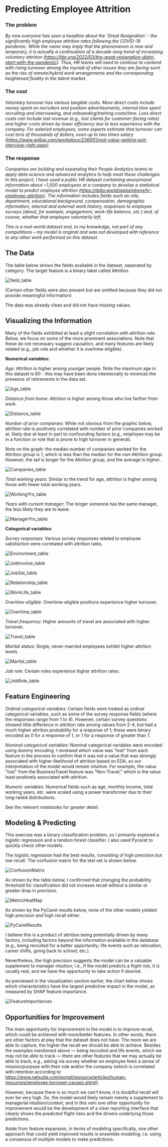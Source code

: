 # Predicting Employee Attrition

### The problem

*By now everyone has seen a headline about the 'Great Resignation' - the significantly high employee attrition rates following the COVID-19 pandemic.  While the name may imply that the phenomenon is new and temporary, it is actually a continuation of a decade-long trend of increasing voluntary attrition (https://hbr.org/2022/03/the-great-resignation-didnt-start-with-the-pandemic).  Thus, HR teams will need to continue to contend with rising turnover among the myriad of other issues they are facing such as the rise of remote/hybrid work arrangements and the corresponding heightened fluidity in the talent market.*

### The cost

*Voluntary turnover has various tangible costs. More direct costs include money spent on recruiters and position advertisements, internal time spent recruiting and interviewing, and onboarding/training costs/time. Less direct costs can include lost revenue (e.g., lost clients for customer-facing roles) and higher costs driven by lower efficiency due to less experience with the company. For salaried employees, some experts estimate that turnover can cost tens of thousands of dollars, even up to two times salary (https://www.gallup.com/workplace/236051/real-value-getting-exit-interview-right.aspx).*

### The response

*Companies are building and expanding their People Analytics teams to apply data science and advanced analytics to help meet these challenges.  In this project, I have used a public HR dataset containing anonymized information about ~1,500 employees at a company to develop a statistical model to predict employee attrition (https://data.world/aaizemberg/hr-employee-attrition).  The information includes fields such as role, department, educational background, compensation, demographic information, internal and external work history, responses to employee surveys (about, for example, engagement, work-life balance, etc.) and, of course, whether that employee voluntarily left.*

*This is a real-world dataset and, to my knowledge, not part of any competitions – my model is original and was not developed with reference to any other work performed on this dataset.*

## The Data

The table below shows the fields available in the dataset, separated by category. The target feature is a binary label called Attrition.

![field_table](reports/figures/Capstone2_fields_table.png)

(Certain other fields were also present but are omitted because they did not provide meaningful information)

The data was already clean and did not have missing values.

## Visualizing the Information

Many of the fields exhibited at least a slight correlation with attrition rate.  Below, we focus on some of the more prominent associations.  Note that these do not necessary suggest causation, and many features are likely related (e.g., job role and whether it is overtime-eligible).

**Numerical variables:**

*Age*: Attrition is higher among younger people.  Note the maximum age in this dataset is 60 - this may have been done intentionally to minimize the presence of retirements in the data set.

![Age_table](reports/figures/AgeByAttrition.png)

*Distance from home*: Attrition is higher among those who live farther from work.

![Distance_table](reports/figures/DistanceByAttrition.png)

*Number of prior companies*: While not obvious from the graphic below, attrition rate is positively correlated with number of prior companies worked at, likely due at least in part to confounding factors (e.g., employee may be in a function or role that is prone to high turnover in general).

Note on the graph: the median number of companies worked for the Attrition group is 1, which is less than the median for the non-Attrition group. However, the tail is longer for the Attrition group, and the average is higher.

![Companies_table](reports/figures/CompaniesByAttrition.png)

*Total working years*: Similar to the trend for age, attrition is higher among those with fewer total working years.

![WorkingYrs_table](reports/figures/WorkingYrsByAttrition.png)

*Years with current manager*: The longer someone has the same manager, the less likely they are to leave.

![ManagerYrs_table](reports/figures/ManagerYrsTable.png)

**Categorical variables:**

*Survey responses*: Various survey responses related to employee satisfaction were correlated with attrition rates.

![Environment_table](reports/figures/AttritionByEnvironment.png)

![JobInvolve_table](reports/figures/AttritionByJobInvolve.png)

![JobSat_table](reports/figures/AttritionByJobSat.png)

![Relationship_table](reports/figures/AttritionByRelationship.png)

![WorkLife_table](reports/figures/AttritionByWorkLife.png)

*Overtime-eligible*: Overtime-eligible positions experience higher turnover.

![Overtime_table](reports/figures/AttritionByOvertime.png)

*Travel frequency*: Higher amounts of travel are associated with higher turnover.

![Travel_table](reports/figures/AttritionByTravel.png)

*Marital status*: Single, never-married employees exhibit higher attrition levels.

![Marital_table](reports/figures/AttritionByMarital.png)

*Job role*: Certain roles experience higher attrition rates.

![JobRole_table](reports/figures/AttritionByJobRole.png)

## Feature Engineering

*Ordinal categorical variables*: Certain fields were treated as ordinal categorical variables, such as some of the survey response fields (where the responses range from 1 to 4).  However, certain survey questions showed little difference in attrition rate among values from 2-4, but had a much higher attrition probability for a response of 1; these were binary encoded as 0 for a response of 1, or 1 for a response of greater than 1.

*Nominal categorical variables*: Nominal categorical variables were encoded using dummy encoding. I reviewed which value was "lost" from each feature in the process to confirm that it was not a value that was strongly associated with higher likelihood of attrition based on EDA, so our interpretation of the model would remain intuitive. For example, the value "lost" from the BusinessTravel feature was "Non-Travel," which is the value least positively associated with attrition.

*Numeric variables*: Numerical fields such as age, monthly income, total working years, etc. were scaled using a power transformer due to their long-tailed distributions.

See the relevant notebooks for greater detail.

## Modeling & Predicting

This exercise was a binary classification problem, so I primarily explored a logistic regression and a random forest classifier.  I also used Pycaret to quickly check other models.

The logistic regression had the best results, consisting of high precision but low recall.  The confusion matrix for the test set is shown below.

![ConfusionMatrix](reports/figures/LogRegConfusionMatrix.png)

As shown by the table below, I confirmed that changing the probability threshold for classification did not increase recall without a similar or greater drop in precision.

![MetricHeatMap](reports/figures/LogRegMetricHeatmap.png)

As shown by the PyCaret results below, none of the other models yielded high precision and high recall either.

![PyCaretResults](reports/figures/PyCaretResults.png)

I believe this is a product of attrition being potentially driven by many factors, including factors beyond the information available in the database (e.g., being recruited for a better opportunity; life events such as relocation, career shifts, going back to school; etc.).

Nevertheless, the high precision suggests the model can be a valuable supplement to manager intuition; i.e., if the model predicts a flight risk, it is usually real, and we have the opportunity to take action if desired.

As previewed in the visualization section earlier, the chart below shows which characteristics have the largest predictive impact in the model, as measured by SHAP feature importance.

![FeatureImportances](reports/figures/FeatureImportances.png)

## Opportunities for Improvement

The main opportunity for improvement in the model is to improve recall, which could be achieved with more/better features.  In other words, there are other factors at play that the dataset does not have. The more we are able to capture, the higher the recall we should be able to achieve.  Besides the examples mentioned above — being recruited and life events, which we may not be able to track — there are other features that we may actually be able to track, e.g., asking via survey whether an employee feels a sense of mission/purpose with their role and/or the company (which is correlated with retention according to https://www.netsuite.com/portal/resource/articles/human-resources/employee-turnover-causes.shtml).

However, because there is so much we can't know, it is doubtful recall will ever be very high.  So, the model would likely remain merely a supplement to managerial intuition/context, and in this vein one other opportunity for improvement would be the development of a clear reporting interface that clearly shows the predicted flight risks and the drivers underlying those predictions.

Aside from feature expansion, in terms of modeling specifically, one other approach that could yield improved results is ensemble modeling, i.e. using a consensus of multiple models to make predictions.
